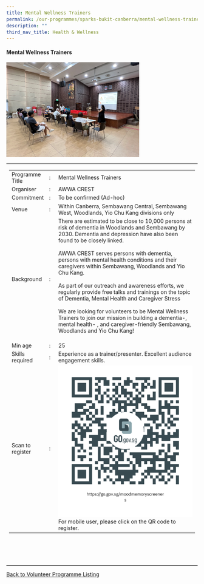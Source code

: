 ```yaml
---
title: Mental Wellness Trainers
permalink: /our-programmes/sparks-bukit-canberra/mental-wellness-trainers/
description: ""
third_nav_title: Health & Wellness
---
```

#### Mental Wellness Trainers

<img style="width:350px;height:250px;" src="/images/SPARKS@Bukit%20Canberra/mental%20wellness%20trainers.jpeg">
<table width="100%" border="0">
	<tbody><tr>
			 <td width="60%">
			<table width="100%" border="0">
				<tbody><tr>
					<td width="20%">
						Programme Title
					</td>
					<td width="5%">
						:
					</td>
					<td>
						Mental Wellness Trainers 
					</td>
				</tr>
					<tr><td width="20%">
						Organiser
					</td>
					<td width="5%">
						:
					</td>
					<td>
						AWWA CREST
					</td>
				</tr>
				<tr>
					<td width="20%">
						Commitment
					</td>
					<td width="5%">
						:
					</td>
					<td width="75%">
						   To be confirmed (Ad-hoc)
					</td>
				</tr>
				<tr>
					<td width="20%">
					 Venue
					</td>
					<td width="5%">
						:
					</td>
					<td width="75%">
					   Within Canberra, Sembawang Central, Sembawang West, Woodlands, Yio Chu Kang divisions only
					</td>
				</tr>
				<tr>
					<td width="20%">
						Background
					</td>
					<td width="5%">
						:
					</td>
					<td width="75%">
						There are estimated to be close to 10,000 persons at risk of dementia in Woodlands and Sembawang by 2030. Dementia and depression have also been found to be closely linked.<br><br>  
AWWA CREST serves persons with dementia, persons with mental health conditions and their caregivers within Sembawang, Woodlands and Yio Chu Kang. <br><br> 
As part of our outreach and awareness efforts, we regularly provide free talks and trainings on the topic of Dementia, Mental Health and Caregiver Stress<br><br> We are looking for volunteers to be Mental Wellness Trainers to join our mission in building a dementia-, mental health- , and caregiver-friendly Sembawang, Woodlands and Yio Chu Kang!<br><br>						</td>
				</tr>
				<tr>
					<td width="20%">
						Min age
					</td>
					<td width="5%">
						:
					</td>
					<td width="75%">
						25
					</td>
				</tr>
		<tr>
					<td width="20%">
						Skills required
					</td>
					<td width="5%">
						:
					</td>
					<td>
						       Experience as a trainer/presenter. Excellent audience engagement skills.
			</td>
				</tr>
		<tr>
					<td width="20%">
						Scan to register
					</td>
					<td width="5%">
						:
					</td>
					<td><a href="https://form.gov.sg/62a6eee55154a800146d3554">
						<img style="width=60px;height=60px;" src="/images/SPARKS@Bukit%20Canberra/mood%20memory%20screeners%20qr.png"></a><br>
						For mobile user, please click on the QR code to register.
			</td>
				</tr>
</tbody></table>


<br>
			<br>
			<br>
			<br>
			
</td></tr></tbody></table>
<a href="/our-programmes/sparks-bukit-canberra/volunteering-opportunities/">
	Back to Volunteer Programme Listing</a>